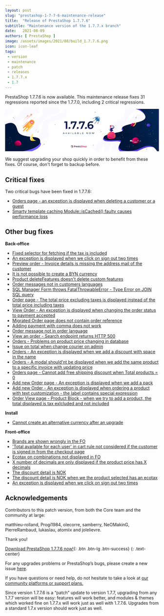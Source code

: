 ```yaml
---
layout: post
slug: "prestashop-1-7-7-6-maintenance-release"
title:  "Release of PrestaShop 1.7.7.6"
subtitle: "Maintenance version of the 1.7.7.x branch"
date:   2021-08-09
authors: [ PrestaShop ]
image: /assets/images/2021/08/build_1.7.7.6.png
icon: icon-leaf
tags:
 - version
 - maintenance
 - patch
 - releases
 - 1.7.7.x
 - 1.7
---
```


PrestaShop 1.7.7.6 is now available. This maintenance release fixes 31 regressions reported since the 1.7.7.0, including 2 critical regressions.

![1.7.7.6 is available!](/assets/images/2021/08/build_1.7.7.6.png)

We suggest upgrading your shop quickly in order to benefit from these fixes. Of course, don't forget to backup before.

## Critical fixes

Two critical bugs have been fixed in 1.7.7.6:

- [Orders page - an exception is displayed when deleting a customer or a guest](https://github.com/PrestaShop/PrestaShop/issues/25319)
- [Smarty template caching Module::isCached() faulty causes performance loss](https://github.com/PrestaShop/PrestaShop/issues/24235)

## Other bug fixes

**Back-office**

- [Fixed selector for fetching if the tax is included](https://github.com/PrestaShop/PrestaShop/pull/25489)
- [An exception is displayed when we click on sign out two times](https://github.com/PrestaShop/PrestaShop/pull/25495)
- [Preview order - Invoice details is missing the address mail of the customer](https://github.com/PrestaShop/PrestaShop/issues/24482)
- [It is not possible to create a BYN currency](https://github.com/PrestaShop/PrestaShop/issues/24692)
- [Product deleteFeatures doesn't delete custom features](https://github.com/PrestaShop/PrestaShop/issues/25163)
- [Order messages not in customers languages](https://github.com/PrestaShop/PrestaShop/issues/24499)
- [SQL Manager Form throws FatalThrowableError - Type Error on JOIN SQL query](https://github.com/PrestaShop/PrestaShop/issues/25011)
- [Order page - The total price excluding taxes is displayed instead of the total price including taxes](https://github.com/PrestaShop/PrestaShop/issues/23957)
- [View Order - An exception is displayed when changing the order status to payment accepted](https://github.com/PrestaShop/PrestaShop/issues/25195)
- [Migrated Order page does not contain order reference](https://github.com/PrestaShop/PrestaShop/issues/25078)
- [Adding payment with comma does not work](https://github.com/PrestaShop/PrestaShop/issues/24103)
- [Order message not in order language](https://github.com/PrestaShop/PrestaShop/issues/25362)
- [View an order - Search endpoint returns HTTP 500](https://github.com/PrestaShop/PrestaShop/issues/25360)
- [Orders - Problems on product price changing in database](https://github.com/PrestaShop/PrestaShop/issues/24529)
- [Issue on total when change courier on admin](https://github.com/PrestaShop/PrestaShop/issues/25418)
- [Orders - An exception is displayed when we add a discount with space in the name](https://github.com/PrestaShop/PrestaShop/issues/24537)
- [Orders - A modal should'nt be displayed when we add the same product to a specific invoice with updating price](https://github.com/PrestaShop/PrestaShop/issues/24691)
- [Orders page - Cannot add free shipping discount when Total products = 0](https://github.com/PrestaShop/PrestaShop/issues/24753)
- [Add new Order page - An exception is displayed when we add a pack](https://github.com/PrestaShop/PrestaShop/issues/24553)
- [Add new Order - An exception is displayed when ordering a product with text customization - the label contains special expression](https://github.com/PrestaShop/PrestaShop/issues/25194)
- [Order View page - Product Block - when we try to add a product, the total displayed is tax exlcluded and not included](https://github.com/PrestaShop/PrestaShop/issues/25479)

**Install**
- [Cannot create an alternative currency after an upgrade](https://github.com/PrestaShop/PrestaShop/issues/24871)

**Front-office**
- [Brands are shown wrongly in the FO](https://github.com/PrestaShop/PrestaShop/issues/25214)
- ['Total available for each user' in cart rule not considered if the customer is signed in from the checkout page](https://github.com/PrestaShop/PrestaShop/issues/25203)
- [Ecotax on combinations not displayed in FO](https://github.com/PrestaShop/PrestaShop/issues/9967)
- [X number of decimals are only displayed if the product price has X decimals](https://github.com/PrestaShop/PrestaShop/issues/23868)
- [The discount detail is NOK](https://github.com/PrestaShop/PrestaShop/issues/24635)
- [The discount detail is NOK when we the product selected has an ecotax](https://github.com/PrestaShop/PrestaShop/issues/24788)
- [An exception is displayed when we click on sign out two times](https://github.com/PrestaShop/PrestaShop/issues/25483)


## Acknowledgements

Contributors to this patch version, from both the Core team and the community at large: 

matthieu-rolland, Progi1984, olecorre, samberry, NeOMakinG, PierreRambaud, lukaslau, atomiix and jolelievre.

Thank you!

[Download PrestaShop 1.7.7.6 now!](https://www.prestashop.com/versions){: .btn .btn-lg .btn-success}
{: .text-center}

For any upgrades problems or PrestaShop’s bugs, please create a new issue [here](https://github.com/PrestaShop/PrestaShop/issues/new/choose).


If you have questions or need help, do not hesitate to take a look at [our community platforms or support plans.](https://devdocs.prestashop.com/1.7/faq/i-need-help/)

Since version 1.7.7.6 is a “patch” update to version 1.7.7, upgrading from any 1.7.7 version will be easy: features will work better, and modules & themes which worked fine on 1.7.7.x will work just as well with 1.7.7.6. Upgrades from a standard 1.7.x version should work just as well.
